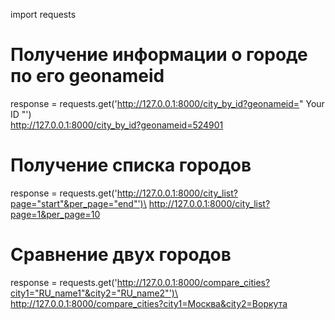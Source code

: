 import requests

# Получение информации о городе по его geonameid
response = requests.get('http://127.0.0.1:8000/city_by_id?geonameid=" Your ID "')\
http://127.0.0.1:8000/city_by_id?geonameid=524901

# Получение списка городов
response = requests.get('http://127.0.0.1:8000/city_list?page="start"&per_page="end"')\
http://127.0.0.1:8000/city_list?page=1&per_page=10

# Сравнение двух городов
response = requests.get('http://127.0.0.1:8000/compare_cities?city1="RU_name1"&city2="RU_name2"')\
http://127.0.0.1:8000/compare_cities?city1=Москва&city2=Воркута
